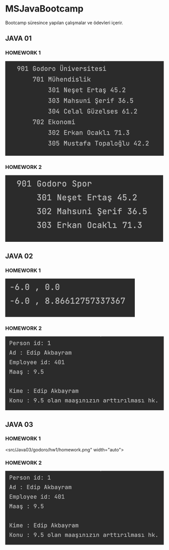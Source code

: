 # MSJavaBootcamp

Bootcamp süresince yapılan çalışmalar ve ödevleri içerir. 

## JAVA 01

### HOMEWORK 1

<img src="src/Java01/godoro/education/Homework1.png" width="auto">

### HOMEWORK 2

<img src="src/Java01/godoro/sports/Homework2.png" width="auto">

## JAVA 02

### HOMEWORK 1

<img src="src/Java02/godoro/draw/homework.png" width="auto">

### HOMEWORK 2

<img src="src/Java02/godoro/inheritance/homework.png" width="auto">

## JAVA 03

### HOMEWORK 1

<src/Java03/godoro/hw1/homework.png" width="auto">

### HOMEWORK 2

<img src="src/Java02/godoro/inheritance/homework.png" width="auto">





